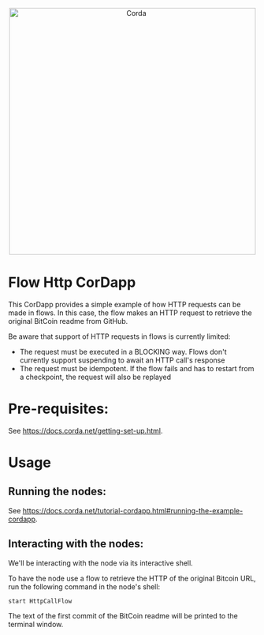 <p align="center">
  <img src="https://www.corda.net/wp-content/uploads/2016/11/fg005_corda_b.png" alt="Corda" width="500">
</p>

# Flow Http CorDapp

This CorDapp provides a simple example of how HTTP requests can be made in flows. In this case, the flow makes an HTTP 
request to retrieve the original BitCoin readme from GitHub.

Be aware that support of HTTP requests in flows is currently limited:

* The request must be executed in a BLOCKING way. Flows don't currently support suspending to await an HTTP call's 
  response
* The request must be idempotent. If the flow fails and has to restart from a checkpoint, the request will also be 
  replayed

# Pre-requisites:
  
See https://docs.corda.net/getting-set-up.html.

# Usage

## Running the nodes:

See https://docs.corda.net/tutorial-cordapp.html#running-the-example-cordapp.

## Interacting with the nodes:

We'll be interacting with the node via its interactive shell.

To have the node use a flow to retrieve the HTTP of the original Bitcoin URL, run the following command in the node's 
shell:

    start HttpCallFlow

The text of the first commit of the BitCoin readme will be printed to the terminal window.
